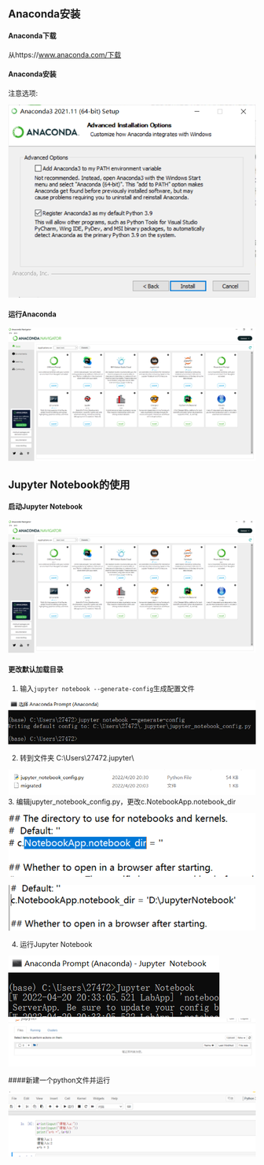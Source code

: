 ## Anaconda安装

#### Anaconda下载

从https://www.anaconda.com/下载

#### Anaconda安装

注意选项:

![image-20220420201757915](./image1/20220414122358.png)

#### 运行Anaconda

![image-20220420201757915](./image1/20220420201847.png)

## Jupyter Notebook的使用

#### 启动Jupyter Notebook

![image-20220420201757915](./image1/20220420201847.png)



#### 更改默认加载目录

1. 输入`jupyter notebook --generate-config`生成配置文件

  ![image-20220420201757915](./image1/20220420203053.png)

2. 转到文件夹 C:\Users\27472\.jupyter\

  ![image-20220420201757915](./image1/20220420203111.png)
3. 编辑jupyter_notebook_config.py，更改c.NotebookApp.notebook_dir

![image-20220420201757915](./image1/20220420203202.png)

![image-20220420201757915](./image1/20220420203230.png)

4. 运行Jupyter Notebook

![image-20220420201757915](./image1/20220420203322.png)
![image-20220420201757915](./image1/20220420203332.png)

####新建一个python文件并运行

![image-20220420201757915](./image1/20220420203535.png)